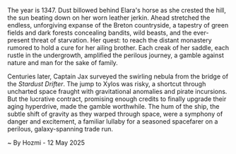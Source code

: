 
The year is 1347.  Dust billowed behind Elara's horse as she crested the hill, the sun beating down on her worn leather jerkin.  Ahead stretched the endless, unforgiving expanse of the Breton countryside, a tapestry of green fields and dark forests concealing bandits, wild beasts, and the ever-present threat of starvation.  Her quest: to reach the distant monastery rumored to hold a cure for her ailing brother. Each creak of her saddle, each rustle in the undergrowth, amplified the perilous journey, a gamble against nature and man for the sake of family.

Centuries later, Captain Jax surveyed the swirling nebula from the bridge of the *Stardust Drifter*.  The jump to Xylos was risky, a shortcut through uncharted space fraught with gravitational anomalies and pirate incursions.  But the lucrative contract, promising enough credits to finally upgrade their aging hyperdrive, made the gamble worthwhile.  The hum of the ship, the subtle shift of gravity as they warped through space, were a symphony of danger and excitement, a familiar lullaby for a seasoned spacefarer on a perilous, galaxy-spanning trade run.

~ By Hozmi - 12 May 2025
